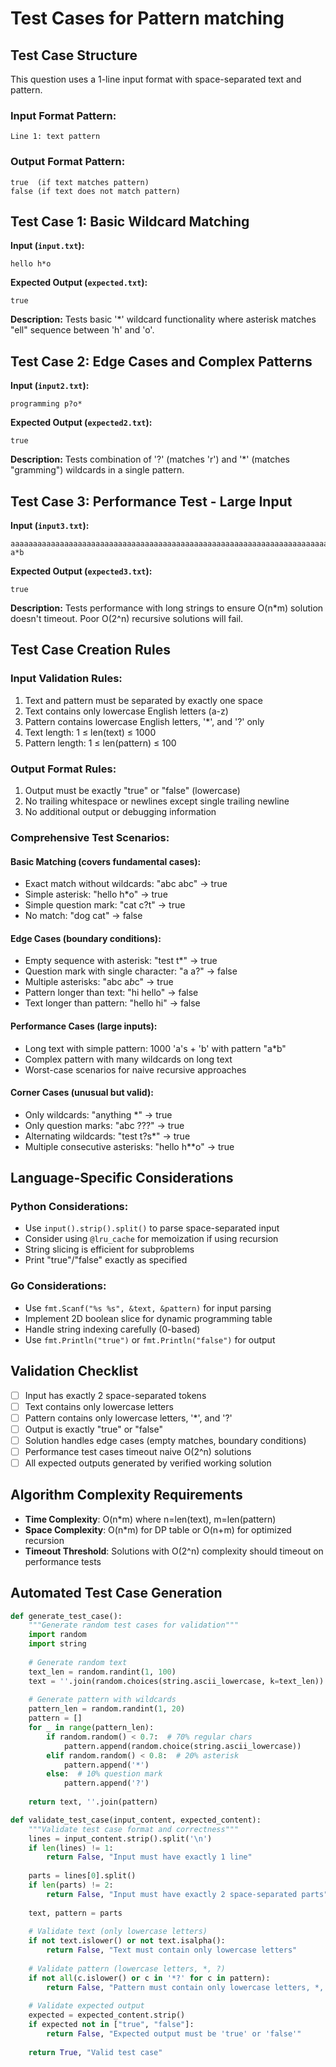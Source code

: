# Test Cases for Pattern matching

## Test Case Structure
This question uses a 1-line input format with space-separated text and pattern.

### Input Format Pattern:
```
Line 1: text pattern
```

### Output Format Pattern:
```
true  (if text matches pattern)
false (if text does not match pattern)
```

## Test Case 1: Basic Wildcard Matching
**Input (`input.txt`):**
```
hello h*o
```
**Expected Output (`expected.txt`):**
```
true
```
**Description:** Tests basic '*' wildcard functionality where asterisk matches "ell" sequence between 'h' and 'o'.

## Test Case 2: Edge Cases and Complex Patterns
**Input (`input2.txt`):**
```
programming p?o*
```
**Expected Output (`expected2.txt`):**
```
true
```
**Description:** Tests combination of '?' (matches 'r') and '*' (matches "gramming") wildcards in a single pattern.

## Test Case 3: Performance Test - Large Input
**Input (`input3.txt`):**
```
aaaaaaaaaaaaaaaaaaaaaaaaaaaaaaaaaaaaaaaaaaaaaaaaaaaaaaaaaaaaaaaaaaaaaaaaaaaaaaaaaaaaaaaaaaaaaaaaaaab a*b
```
**Expected Output (`expected3.txt`):**
```
true
```
**Description:** Tests performance with long strings to ensure O(n*m) solution doesn't timeout. Poor O(2^n) recursive solutions will fail.

## Test Case Creation Rules

### Input Validation Rules:
1. Text and pattern must be separated by exactly one space
2. Text contains only lowercase English letters (a-z)
3. Pattern contains lowercase English letters, '*', and '?' only
4. Text length: 1 ≤ len(text) ≤ 1000
5. Pattern length: 1 ≤ len(pattern) ≤ 100

### Output Format Rules:
1. Output must be exactly "true" or "false" (lowercase)
2. No trailing whitespace or newlines except single trailing newline
3. No additional output or debugging information

### Comprehensive Test Scenarios:

#### Basic Matching (covers fundamental cases):
- Exact match without wildcards: "abc abc" → true
- Simple asterisk: "hello h*o" → true  
- Simple question mark: "cat c?t" → true
- No match: "dog cat" → false

#### Edge Cases (boundary conditions):
- Empty sequence with asterisk: "test t*" → true
- Question mark with single character: "a a?" → false
- Multiple asterisks: "abc a*b*c" → true
- Pattern longer than text: "hi hello" → false
- Text longer than pattern: "hello hi" → false

#### Performance Cases (large inputs):
- Long text with simple pattern: 1000 'a's + 'b' with pattern "a*b"
- Complex pattern with many wildcards on long text
- Worst-case scenarios for naive recursive approaches

#### Corner Cases (unusual but valid):
- Only wildcards: "anything *" → true
- Only question marks: "abc ???" → true
- Alternating wildcards: "test t?s*" → true
- Multiple consecutive asterisks: "hello h**o" → true

## Language-Specific Considerations

### Python Considerations:
- Use `input().strip().split()` to parse space-separated input
- Consider using `@lru_cache` for memoization if using recursion
- String slicing is efficient for subproblems
- Print "true"/"false" exactly as specified

### Go Considerations:
- Use `fmt.Scanf("%s %s", &text, &pattern)` for input parsing
- Implement 2D boolean slice for dynamic programming table
- Handle string indexing carefully (0-based)
- Use `fmt.Println("true")` or `fmt.Println("false")` for output

## Validation Checklist
- [ ] Input has exactly 2 space-separated tokens
- [ ] Text contains only lowercase letters
- [ ] Pattern contains only lowercase letters, '*', and '?'
- [ ] Output is exactly "true" or "false"
- [ ] Solution handles edge cases (empty matches, boundary conditions)
- [ ] Performance test cases timeout naive O(2^n) solutions
- [ ] All expected outputs generated by verified working solution

## Algorithm Complexity Requirements
- **Time Complexity**: O(n*m) where n=len(text), m=len(pattern)
- **Space Complexity**: O(n*m) for DP table or O(n+m) for optimized recursion
- **Timeout Threshold**: Solutions with O(2^n) complexity should timeout on performance tests

## Automated Test Case Generation
```python
def generate_test_case():
    """Generate random test cases for validation"""
    import random
    import string
    
    # Generate random text
    text_len = random.randint(1, 100)
    text = ''.join(random.choices(string.ascii_lowercase, k=text_len))
    
    # Generate pattern with wildcards
    pattern_len = random.randint(1, 20)
    pattern = []
    for _ in range(pattern_len):
        if random.random() < 0.7:  # 70% regular chars
            pattern.append(random.choice(string.ascii_lowercase))
        elif random.random() < 0.8:  # 20% asterisk
            pattern.append('*')
        else:  # 10% question mark
            pattern.append('?')
    
    return text, ''.join(pattern)

def validate_test_case(input_content, expected_content):
    """Validate test case format and correctness"""
    lines = input_content.strip().split('\n')
    if len(lines) != 1:
        return False, "Input must have exactly 1 line"
    
    parts = lines[0].split()
    if len(parts) != 2:
        return False, "Input must have exactly 2 space-separated parts"
    
    text, pattern = parts
    
    # Validate text (only lowercase letters)
    if not text.islower() or not text.isalpha():
        return False, "Text must contain only lowercase letters"
    
    # Validate pattern (lowercase letters, *, ?)
    if not all(c.islower() or c in '*?' for c in pattern):
        return False, "Pattern must contain only lowercase letters, *, and ?"
    
    # Validate expected output
    expected = expected_content.strip()
    if expected not in ["true", "false"]:
        return False, "Expected output must be 'true' or 'false'"
    
    return True, "Valid test case"
```

